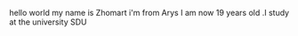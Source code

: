 hello world my name is Zhomart 
i'm from Arys 
 I am now 19 years old 
 .I study at the university  SDU 

